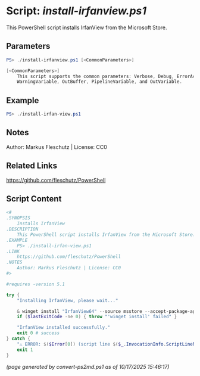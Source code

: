 Script: *install-irfanview.ps1*
========================

This PowerShell script installs IrfanView from the Microsoft Store.

Parameters
----------
```powershell
PS> ./install-irfanview.ps1 [<CommonParameters>]

[<CommonParameters>]
    This script supports the common parameters: Verbose, Debug, ErrorAction, ErrorVariable, WarningAction, 
    WarningVariable, OutBuffer, PipelineVariable, and OutVariable.
```

Example
-------
```powershell
PS> ./install-irfan-view.ps1

```

Notes
-----
Author: Markus Fleschutz | License: CC0

Related Links
-------------
https://github.com/fleschutz/PowerShell

Script Content
--------------
```powershell
<#
.SYNOPSIS
	Installs IrfanView
.DESCRIPTION
	This PowerShell script installs IrfanView from the Microsoft Store.
.EXAMPLE
	PS> ./install-irfan-view.ps1
.LINK
	https://github.com/fleschutz/PowerShell
.NOTES
	Author: Markus Fleschutz | License: CC0
#>

#requires -version 5.1

try {
	"Installing IrfanView, please wait..."

	& winget install "IrfanView64" --source msstore --accept-package-agreements --accept-source-agreements
	if ($lastExitCode -ne 0) { throw "'winget install' failed" }

	"IrfanView installed successfully."
	exit 0 # success
} catch {
	"⚠️ ERROR: $($Error[0]) (script line $($_.InvocationInfo.ScriptLineNumber))"
	exit 1
}
```

*(page generated by convert-ps2md.ps1 as of 10/17/2025 15:46:17)*
